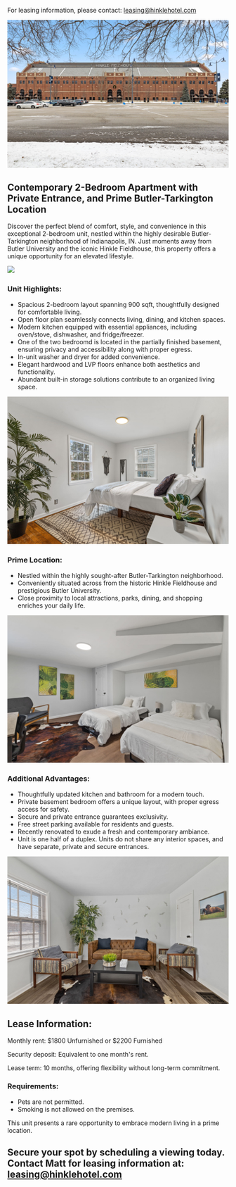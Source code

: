 For leasing information, please contact: leasing@hinklehotel.com

![](./img/3-web-or-mls-02-IMG_0010.jpg)

## Contemporary 2-Bedroom Apartment with Private Entrance, and Prime Butler-Tarkington Location
Discover the perfect blend of comfort, style, and convenience in this exceptional 2-bedroom unit, nestled within the highly desirable Butler-Tarkington neighborhood of Indianapolis, IN. Just moments away from Butler University and the iconic Hinkle Fieldhouse, this property offers a unique opportunity for an elevated lifestyle.

![](./img/10-web-or-mls-04-IMG_9907.jpg)

### Unit Highlights:
* Spacious 2-bedroom layout spanning 900 sqft, thoughtfully designed for comfortable living.
* Open floor plan seamlessly connects living, dining, and kitchen spaces.
* Modern kitchen equipped with essential appliances, including oven/stove, dishwasher, and fridge/freezer.
* One of the two bedroomd is located in the partially finished basement, ensuring privacy and accessibility along with proper egress.
* In-unit washer and dryer for added convenience.
* Elegant hardwood and LVP floors enhance both aesthetics and functionality.
* Abundant built-in storage solutions contribute to an organized living space.

![](./img/41-web-or-mls-04-IMG_8920.jpg)

### Prime Location:
* Nestled within the highly sought-after Butler-Tarkington neighborhood.
* Conveniently situated across from the historic Hinkle Fieldhouse and prestigious Butler University.
* Close proximity to local attractions, parks, dining, and shopping enriches your daily life.

![](./img/20-web-or-mls-19-IMG_9946.jpg)

### Additional Advantages:
* Thoughtfully updated kitchen and bathroom for a modern touch.
* Private basement bedroom offers a unique layout, with proper egress access for safety.
* Secure and private entrance guarantees exclusivity.
* Free street parking available for residents and guests.
* Recently renovated to exude a fresh and contemporary ambiance.
* Unit is one half of a duplex. Units do not share any interior spaces, and have separate, private and secure entrances.

![](./img/15-web-or-mls-14-IMG_9931.jpg)

## Lease Information:

Monthly rent: $1800 Unfurnished or $2200 Furnished

Security deposit: Equivalent to one month's rent.

Lease term: 10 months, offering flexibility without long-term commitment.

### Requirements:

* Pets are not permitted.
* Smoking is not allowed on the premises.

This unit presents a rare opportunity to embrace modern living in a prime location. 

## Secure your spot by scheduling a viewing today. Contact Matt for leasing information at: leasing@hinklehotel.com
